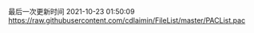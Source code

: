最后一次更新时间 2021-10-23 01:50:09
https://raw.githubusercontent.com/cdlaimin/FileList/master/PACList.pac

